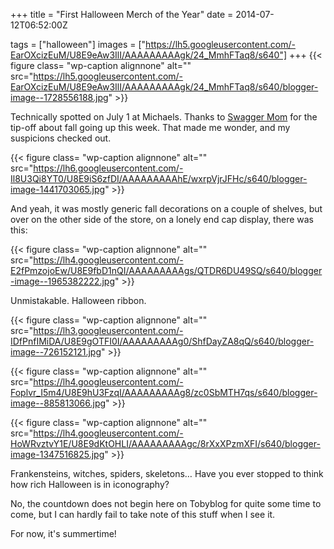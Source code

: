 +++
title = "First Halloween Merch of the Year"
date = 2014-07-12T06:52:00Z

tags = ["halloween"]
images = ["https://lh5.googleusercontent.com/-EarOXcizEuM/U8E9eAw3IlI/AAAAAAAAAgk/24_MmhFTaq8/s640"]
+++
{{< figure class= "wp-caption alignnone" alt="" src="https://lh5.googleusercontent.com/-EarOXcizEuM/U8E9eAw3IlI/AAAAAAAAAgk/24_MmhFTaq8/s640/blogger-image--1728556188.jpg" >}}

Technically spotted on July 1 at Michaels. Thanks to [Swagger Mom](http://swaggermomtales.blogspot.com/) for the tip-off about fall going up this week. That made me wonder, and my suspicions checked out.

<!--more-->

{{< figure class= "wp-caption alignnone" alt="" src="https://lh6.googleusercontent.com/-Il8U3Qi8YT0/U8E9iS6zfDI/AAAAAAAAAhE/wxrpVjrJFHc/s640/blogger-image-1441703065.jpg" >}}

And yeah, it was mostly generic fall decorations on a couple of shelves, but over on the other side of the store, on a lonely end cap display, there was this:

{{< figure class= "wp-caption alignnone" alt="" src="https://lh4.googleusercontent.com/-E2fPmzojoEw/U8E9fbD1nQI/AAAAAAAAAgs/QTDR6DU49SQ/s640/blogger-image--1965382222.jpg" >}}

Unmistakable. Halloween ribbon.

{{< figure class= "wp-caption alignnone" alt="" src="https://lh3.googleusercontent.com/-IDfPnfIMiDA/U8E9gOTFI0I/AAAAAAAAAg0/ShfDayZA8qQ/s640/blogger-image--726152121.jpg" >}}

{{< figure class= "wp-caption alignnone" alt="" src="https://lh4.googleusercontent.com/-Foplvr_I5m4/U8E9hU3FzqI/AAAAAAAAAg8/zc0SbMTH7qs/s640/blogger-image--885813066.jpg" >}}

{{< figure class= "wp-caption alignnone" alt="" src="https://lh4.googleusercontent.com/-HoWRvztvY1E/U8E9dKtOHLI/AAAAAAAAAgc/8rXxXPzmXFI/s640/blogger-image-1347516825.jpg" >}}

Frankensteins, witches, spiders, skeletons… Have you ever stopped to think how rich Halloween is in iconography?

No, the countdown does not begin here on Tobyblog for quite some time to come, but I can hardly fail to take note of this stuff when I see it.

For now, it's summertime!

